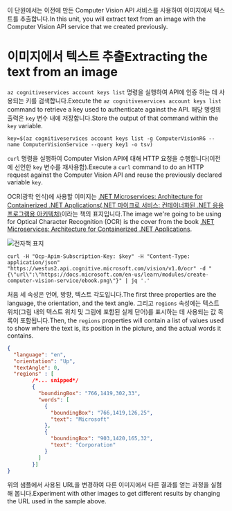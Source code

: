 <span data-ttu-id="0c660-101">이 단원에서는 이전에 만든 Computer Vision API 서비스를 사용하여 이미지에서 텍스트를 추출합니다.</span><span class="sxs-lookup"><span data-stu-id="0c660-101">In this unit, you will extract text from an image with the Computer Vision API service that we created previously.</span></span>

# <a name="extracting-the-text-from-an-image"></a><span data-ttu-id="0c660-102">이미지에서 텍스트 추출</span><span class="sxs-lookup"><span data-stu-id="0c660-102">Extracting the text from an image</span></span>

<span data-ttu-id="0c660-103">`az cognitiveservices account keys list` 명령을 실행하여 API에 인증 하는 데 사용되는 키를 검색합니다.</span><span class="sxs-lookup"><span data-stu-id="0c660-103">Execute the `az cognitiveservices account keys list` command to retrieve a key used to authenticate against the API.</span></span> <span data-ttu-id="0c660-104">해당 명령의 출력은 `key` 변수 내에 저장합니다.</span><span class="sxs-lookup"><span data-stu-id="0c660-104">Store the output of that command within the `key` variable.</span></span>

```azurecli
key=$(az cognitiveservices account keys list -g ComputerVisionRG --name ComputerVisionService --query key1 -o tsv)
```

<span data-ttu-id="0c660-105">`curl` 명령을 실행하여 Computer Vision API에 대해 HTTP 요청을 수행합니다(이전에 선언한 `key` 변수를 재사용함).</span><span class="sxs-lookup"><span data-stu-id="0c660-105">Execute a `curl` command to do an HTTP request against the Computer Vision API and reuse the previously declared variable `key`.</span></span>

<span data-ttu-id="0c660-106">OCR(광학 인식)에 사용할 이미지는 [.NET Microservices: Architecture for Containerized .NET Applications(.NET 마이크로 서비스: 컨테이너화된 .NET 응용 프로그램용 아키텍처)](/dotnet/standard/microservices-architecture/)이라는 책의 표지입니다.</span><span class="sxs-lookup"><span data-stu-id="0c660-106">The image we're going to be using for Optical Character Recognition (OCR) is the cover from the book [.NET Microservices: Architecture for Containerized .NET Applications](/dotnet/standard/microservices-architecture/).</span></span>

![전자책 표지](../images/ebook.png)

```azurecli
curl -H "Ocp-Apim-Subscription-Key: $key" -H "Content-Type: application/json" "https://westus2.api.cognitive.microsoft.com/vision/v1.0/ocr" -d "{\"url\":\"https://docs.microsoft.com/en-us/learn/modules/create-computer-vision-service/ebook.png\"}" | jq '.'
```

<span data-ttu-id="0c660-108">처음 세 속성은 언어, 방향, 텍스트 각도입니다.</span><span class="sxs-lookup"><span data-stu-id="0c660-108">The first three properties are the language, the orientation, and the text angle.</span></span> <span data-ttu-id="0c660-109">그리고 `regions` 속성에는 텍스트 위치(그림 내의 텍스트 위치 및 그림에 포함된 실제 단어)를 표시하는 데 사용되는 값 목록이 포함됩니다.</span><span class="sxs-lookup"><span data-stu-id="0c660-109">Then, the `regions` properties will contain a list of values used to show where the text is, its position in the picture, and the actual words it contains.</span></span>

```json
{
  "language": "en",
  "orientation": "Up",
  "textAngle": 0,
  "regions" : [
        /*... snipped*/
        {
          "boundingBox": "766,1419,302,33",
          "words": [
            {
              "boundingBox": "766,1419,126,25",
              "text": "Microsoft"
            },
            {
              "boundingBox": "903,1420,165,32",
              "text": "Corporation"
            }
          ]
        }]
}
```

<span data-ttu-id="0c660-110">위의 샘플에서 사용된 URL을 변경하여 다른 이미지에서 다른 결과를 얻는 과정을 실험해 봅니다.</span><span class="sxs-lookup"><span data-stu-id="0c660-110">Experiment with other images to get different results by changing the URL used in the sample above.</span></span>